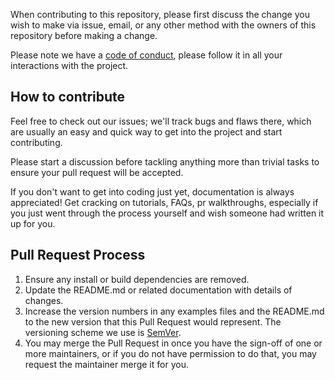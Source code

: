 When contributing to this repository, please first discuss the change you wish to make via issue,
email, or any other method with the owners of this repository before making a change.  

Please note we have a [code of conduct](../CODE_OF_CONDUCT.md), please follow it in all your interactions with the project.

## How to contribute

Feel free to check out our issues; we'll track bugs and flaws there, which are usually an easy and quick way to 
get into the project and start contributing.  

Please start a discussion before
tackling anything more than trivial tasks to ensure your pull request will be accepted.

If you don't want to get into coding just yet, documentation is always appreciated! Get cracking on tutorials, FAQs, 
pr walkthroughs, especially if you just went through the process yourself and wish someone had written it up for you.

## Pull Request Process

1. Ensure any install or build dependencies are removed.
2. Update the README.md or related documentation with details of changes.
3. Increase the version numbers in any examples files and the README.md to the new version that this
   Pull Request would represent. The versioning scheme we use is [SemVer](http://semver.org/).
4. You may merge the Pull Request in once you have the sign-off of one or more maintainers, or if you 
   do not have permission to do that, you may request the maintainer merge it for you.
   
  
